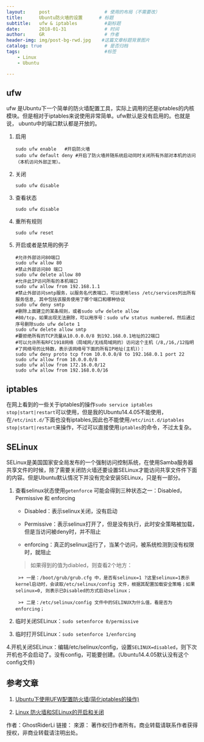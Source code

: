 ```yaml
---
layout:     post                    # 使用的布局（不需要改）
title:      Ubuntu防火墙的设置      # 标题 
subtitle:   ufw & iptables          #副标题
date:       2018-01-31              # 时间
author:     GR                      # 作者
header-img: img/post-bg-rwd.jpg    #这篇文章标题背景图片
catalog: true                       # 是否归档
tags:                               #标签
    - Linux
    - Ubuntu

---
```


## ufw ##

ufw 是Ubuntu下一个简单的防火墙配置工具，实际上调用的还是iptables的内核模块。但是相对于iptables来说使用非常简单。ufw默认是没有启用的。也就是说， ubuntu中的端口默认都是开放的。

1. 启用
    ```shell
    sudo ufw enable   #开启防火墙
    sudo ufw default deny #开启了防火墙并随系统启动同时关闭所有外部对本机的访问（本机访问外部正常）。
    ```
2. 关闭
    ```shell
    sudo ufw disable
    ```
3. 查看状态
    ```shell
    sudo ufw disable
    ```
4. 重所有规则
    ```shell
    sudo ufw reset
    ```
4. 开启或者是禁用的例子
    ```shell
    #允许外部访问80端口
    sudo ufw allow 80 
    #禁止外部访问80 端口
    sudo ufw delete allow 80 
    #允许此IP访问所有的本机端口
    sudo ufw allow from 192.168.1.1 
    #禁止外部访问smtp服务，以服务名代表端口，可以使用less /etc/services列出所有服务信息, 其中包括该服务使用了哪个端口和哪种协议
    sudo ufw deny smtp 
    #删除上面建立的某条规则，或者sudo ufw delete allow 
    #80/tcp，如果出现无法删除，可以用序号：sudo ufw status numbered，然后通过序号删除sudo ufw delete 1
    sudo ufw delete allow smtp 
    #要拒绝所有的TCP流量从10.0.0.0/8 到192.168.0.1地址的22端口
    #可以允许所有RFC1918网络（局域网/无线局域网的）访问这个主机（/8,/16,/12指明
    #了网络号的比特数，表示该网络号下面的所有IP地址(主机)）：
    sudo ufw deny proto tcp from 10.0.0.0/8 to 192.168.0.1 port 22 
    sudo ufw allow from 10.0.0.0/8
    sudo ufw allow from 172.16.0.0/12
    sudo ufw allow from 192.168.0.0/16
    ```

## iptables ##

在网上看到的一些关于iptables的操作`sudo service iptables stop|start|restart`可以使用，但是我的Ubuntu14.4.05不能使用，在`/etc/init.d/`下面也没有iptables,因此也不能使用`/etc/init.d/iptables stop|start|restart`来操作，不过可以直接使用`iptables`的命令，不过太复杂。

## SELinux ##

SELinux是美国国家安全局发布的一个强制访问控制系统，在使用Samba服务器共享文件的时候，除了需要关闭防火墙还要设置SELinux才能访问共享文件件下面的内容。但是Ubuntu默认情况下并没有完全安装SELinux，只是有一部分。

1. 查看selinux状态使用`getenforce` 可能会得到三种状态之一：Disabled，Permissive 和 enforcing

    + Disabled：表示selinux关闭，没有启动

    + Permissive：表示selinux打开了，但是没有执行，此时安全策略被加载，但是当访问被deny时，并不阻止

    + enforcing：真正的selinux运行了，当某个访问，被系统检测到没有权限时，就阻止

    >如果得到的值为diabled，则查看2个地方：

        >+ 一是：/boot/grub/grub.cfg 中，是否有selinux=1 ?这里selinux=1表示kernel启动时，会读取/etc/selinux/config 文件，根据其配置加载安全策略；如果selinux=0, 则表示已Disabled的方式启动selinux；

        >+ 二是：/etc/selinux/config 文件中的SELINUX为什么值，看是否为enforcing；

2. 临时关闭SELinux：`sudo setenforce 0/permissive`

3. 临时打开SELinux：`sudo setenforce 1/enforcing`

4.开机关闭SELinux：编辑/etc/selinux/config，设置`SELINUX=disabled`，则下次开机也不会启动了。没有config，可能要创建。(Ubuntu14.4.05默认没有这个config文件)

## 参考文章 ##

1. [Ubuntu下使用UFW配置防火墙(简化iptables的操作)](https://www.cnblogs.com/EasonJim/p/6851241.html)

2. [Linux 防火墙和SELinux的开启和关闭](http://blog.csdn.net/SaberJYang/article/details/69665927)


作者：GhostRiderLi
链接：
來源：
著作权归作者所有。商业转载请联系作者获得授权，非商业转载请注明出处。
